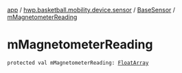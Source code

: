 [app](../../index.md) / [hwp.basketball.mobility.device.sensor](../index.md) / [BaseSensor](index.md) / [mMagnetometerReading](.)

# mMagnetometerReading

`protected val mMagnetometerReading: `[`FloatArray`](https://kotlinlang.org/api/latest/jvm/stdlib/kotlin/-float-array/index.html)